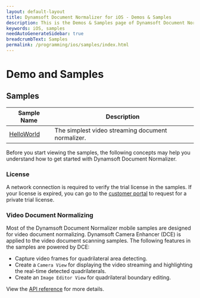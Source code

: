 ```yaml
---
layout: default-layout
title: Dynamsoft Document Normalizer for iOS - Demos & Samples
description: This is the Demos & Samples page of Dynamsoft Document Normalizer for iOS SDK.
keywords: iOS, samples
needAutoGenerateSidebar: true
breadcrumbText: Samples
permalink: /programming/ios/samples/index.html
---
```


# Demo and Samples

## Samples

| Sample Name | Description |
| ----------- | ----------- |
| [HelloWorld](helloworld.md) | The simplest video streaming document normalizer. |

Before you start viewing the samples, the following concepts may help you understand how to get started with Dynamsoft Document Normalizer.

### License

A network connection is required to verify the trial license in the samples. If your license is expired, you can go to the <a href="https://www.dynamsoft.com/customer/license/trialLicense?product=ddn&utm_source=documents" target="_blank">customer portal</a> to request for a private trial license.

### Video Document Normalizing

Most of the Dynamsoft Document Normalizer mobile samples are designed for video document normalizing. Dynamsoft Camera Enhancer (DCE) is applied to the video document scanning samples. The following features in the samples are powered by DCE:

- Capture video frames for quadrilateral area detecting.
- Create a `Camera View` for displaying the video streaming and highlighting the real-time detected quadrilaterals.
- Create an `Image Editor View` for quadrilateral boundary editing.

View the [API reference](../api-reference/camera-enhancer/index.md) for more details.
